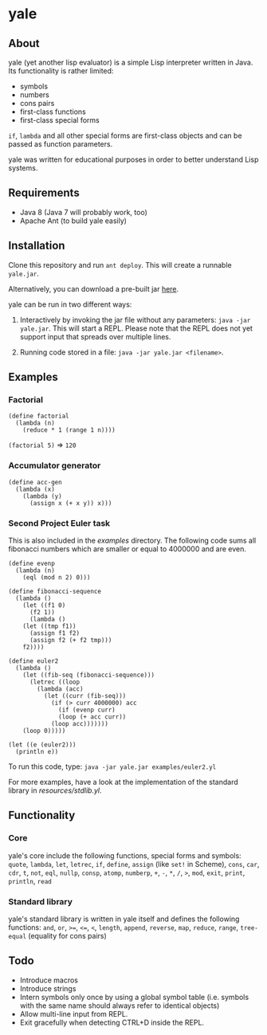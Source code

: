 # yale
## About
yale (yet another lisp evaluator) is a simple Lisp interpreter written
in Java. Its functionality is rather limited:
* symbols
* numbers
* cons pairs
* first-class functions
* first-class special forms

`if`, `lambda` and all other special forms are first-class objects and
can be passed as function parameters. 

yale was written for educational purposes in order to better understand Lisp systems.

## Requirements
* Java 8 (Java 7 will probably work, too)
* Apache Ant (to build yale easily)

## Installation
Clone this repository and run `ant deploy`. This will create a runnable `yale.jar`.

Alternatively, you can download a pre-built jar [here](http://nconc.de/yale/).

yale can be run in two different ways:

1. Interactively by invoking the jar file without any parameters:
`java -jar yale.jar`. This will start a REPL.  Please note that the
REPL does not yet support input that spreads over multiple lines.

2. Running code stored in a file: `java -jar yale.jar <filename>`.

## Examples

### Factorial
```
(define factorial
  (lambda (n)
    (reduce * 1 (range 1 n))))
```

`(factorial 5)` => `120`

### Accumulator generator
```
(define acc-gen
  (lambda (x)
    (lambda (y)
      (assign x (+ x y)) x)))
```

### Second Project Euler task
This is also included in the *examples* directory. The following code
sums all fibonacci numbers which are smaller or equal to 4000000 and
are even.

```
(define evenp
  (lambda (n)
    (eql (mod n 2) 0)))

(define fibonacci-sequence
  (lambda ()
    (let ((f1 0)
	  (f2 1))
      (lambda ()
	(let ((tmp f1))
	  (assign f1 f2)
	  (assign f2 (+ f2 tmp)))
	f2))))

(define euler2
  (lambda ()
    (let ((fib-seq (fibonacci-sequence)))
      (letrec ((loop
		(lambda (acc)
		  (let ((curr (fib-seq)))
		    (if (> curr 4000000) acc
		      (if (evenp curr)
			  (loop (+ acc curr))
			(loop acc)))))))
	(loop 0)))))

(let ((e (euler2)))
  (println e))
```

To run this code, type: `java -jar yale.jar examples/euler2.yl`

For more examples, have a look at the implementation of the
standard library in _resources/stdlib.yl_.

## Functionality
### Core
yale's core include the following functions, special forms and symbols:
`quote`, `lambda`, `let`, `letrec`, `if`, `define`, `assign` (like `set!` in Scheme), `cons`,
`car`, `cdr`, `t`, `not`, `eql`, `nullp`, `consp`, `atomp`, `numberp`, `+`, `-`, `*`, `/`, `>`, `mod`,
`exit`, `print`, `println`, `read`

### Standard library
yale's standard library is written in yale itself and defines the following functions:
`and`, `or`, `>=`, `<=`, `<`, `length`, `append`, `reverse`, `map`, `reduce`, `range`, `tree-equal` (equality for cons pairs)

## Todo
* Introduce macros
* Introduce strings
* Intern symbols only once by using a global symbol table (i.e. symbols with the same name should always refer to identical objects)
* Allow multi-line input from REPL.
* Exit gracefully when detecting CTRL+D inside the REPL.
